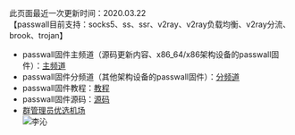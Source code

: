 此页面最近一次更新时间：2020.03.22        
【passwall目前支持：socks5、ss、ssr、v2ray、v2ray负载均衡、v2ray分流、brook、trojan】                          
* passwall固件主频道（源码更新内容、x86_64/x86架构设备的passwall固件）：[主频道](https://t.me/passwall)            
* passwall固件分频道（其他架构设备的passwall固件）：[分频道](./sub.md)             
* passwall固件教程：[教程](./tips.md)           
* passwall固件源码：[源码](./code.md)          
* [群管理员优选机场](./air.md)       
![李沁](https://pic.downk.cc/item/5e6f62a0e83c3a1e3a8812e2.jpg)      

    
        
        
